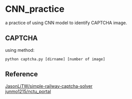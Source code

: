 # CNN_practice
a practice of using CNN model to identify CAPTCHA image.

## CAPTCHA
using method:
```
python captcha.py [dirname] [number of image]
```
## Reference
[JasonLiTW/simple-railway-captcha-solver](https://github.com/JasonLiTW/simple-railway-captcha-solver)  
[junmo1215/nctu_portal](https://github.com/junmo1215/nctu_portal)
